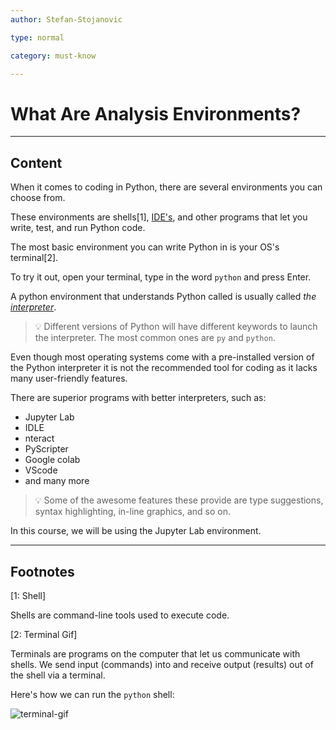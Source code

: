```yaml
---
author: Stefan-Stojanovic

type: normal

category: must-know

---
```


# What Are Analysis Environments?

---
## Content

When it comes to coding in Python, there are several environments you can choose from.

These environments are shells[1], [IDE's](https://www.enki.com/glossary/general/ide), and other programs that let you write, test, and run Python code.

The most basic environment you can write Python in is your OS's terminal[2]. 

To try it out, open your terminal, type in the word `python` and press Enter.

A python environment that understands Python called is usually called *the [interpreter](https://www.enki.com/glossary/general/interpreter)*.

> 💡 Different versions of Python will have different keywords to launch the interpreter. The most common ones are `py` and `python`.

Even though most operating systems come with a pre-installed version of the Python interpreter it is not the recommended tool for coding as it lacks many user-friendly features.

There are superior programs with better interpreters, such as:
- Jupyter Lab
- IDLE
- nteract
- PyScripter
- Google colab
- VScode
- and many more

> 💡 Some of the awesome features these provide are type suggestions, syntax highlighting, in-line graphics, and so on.

In this course, we will be using the Jupyter Lab environment.

---
## Footnotes

[1: Shell]

Shells are command-line tools used to execute code.

[2: Terminal Gif]

Terminals are programs on the computer that let us communicate with shells. We send input (commands) into and receive output (results) out of the shell via a terminal.

Here's how we can run the `python` shell:

![terminal-gif](https://img.enkipro.com/0bf78b2222dca114a879cc242715adc3.gif)
